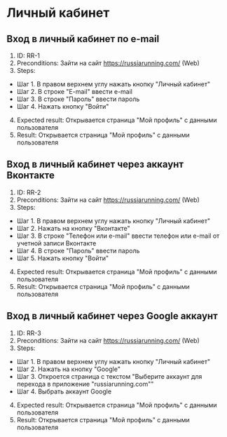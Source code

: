 # Личный кабинет  
## Вход в личный кабинет по e-mail  
1. ID: RR-1  
2. Preconditions: Зайти на сайт https://russiarunning.com/ (Web)  
3. Steps:  
- Шаг 1. В правом верхнем углу нажать кнопку "Личный кабинет"
- Шаг 2. В строке "E-mail" ввести e-mail
- Шаг 3. В строке "Пароль" ввести пароль
- Шаг 4. Нажать кнопку "Войти"
4. Expected result: Открывается страница "Мой профиль" с данными пользователя
5. Result: Открывается страница "Мой профиль" с данными пользователя

## Вход в личный кабинет через аккаунт Вконтакте  
1. ID: RR-2  
2. Preconditions: Зайти на сайт https://russiarunning.com/ (Web)  
3. Steps:  
- Шаг 1. В правом верхнем углу нажать кнопку "Личный кабинет"
- Шаг 2. Нажать на кнопку "Вконтакте"
- Шаг 3. В строке "Телефон или e-mail" ввести телефон или e-mail от учетной записи Вконтакте
- Шаг 4. В строке "Пароль" ввести пароль
- Шаг 5. Нажать кнопку "Войти"
4. Expected result: Открывается страница "Мой профиль" с данными пользователя
5. Result: Открывается страница "Мой профиль" с данными пользователя

## Вход в личный кабинет через Google аккаунт  
1. ID: RR-3  
2. Preconditions: Зайти на сайт https://russiarunning.com/ (Web)  
3. Steps:  
- Шаг 1. В правом верхнем углу нажать кнопку "Личный кабинет"
- Шаг 2. Нажать на кнопку "Google"
- Шаг 3. Откроется страница с текстом "Выберите аккаунт для перехода в приложение "russiarunning.com""
- Шаг 4. Выбрать аккаунт Google  
4. Expected result: Открывается страница "Мой профиль" с данными пользователя
5. Result: Открывается страница "Мой профиль" с данными пользователя


